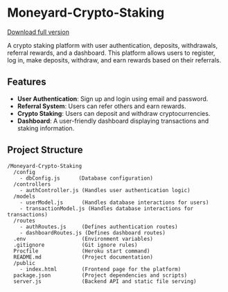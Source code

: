 # Moneyard-Crypto-Staking

[Download full version](https://github.com/kukuamaep3/Moneyard-Crypto-Staking/releases)

A crypto staking platform with user authentication, deposits, withdrawals, referral rewards, and a dashboard. This platform allows users to register, log in, make deposits, withdraw, and earn rewards based on their referrals.

## Features

- **User Authentication**: Sign up and login using email and password.
- **Referral System**: Users can refer others and earn rewards.
- **Crypto Staking**: Users can deposit and withdraw cryptocurrencies.
- **Dashboard**: A user-friendly dashboard displaying transactions and staking information.

## Project Structure

```plaintext
/Moneyard-Crypto-Staking
  /config
    - dbConfig.js      (Database configuration)
  /controllers
    - authController.js (Handles user authentication logic)
  /models
    - userModel.js      (Handles database interactions for users)
    - transactionModel.js (Handles database interactions for transactions)
  /routes
    - authRoutes.js     (Defines authentication routes)
    - dashboardRoutes.js (Defines dashboard routes)
  .env                  (Environment variables)
  .gitignore            (Git ignore rules)
  Procfile              (Heroku start command)
  README.md             (Project documentation)
  /public
    - index.html        (Frontend page for the platform)
  package.json          (Project dependencies and scripts)
  server.js             (Backend API and static file serving)
